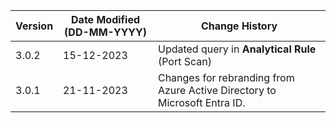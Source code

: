 | **Version** | **Date Modified (DD-MM-YYYY)** | **Change History**                                                                       |
|-------------|--------------------------------|------------------------------------------------------------------------------------------|
| 3.0.2       | 15-12-2023                     | Updated query  in  **Analytical Rule** (Port Scan)                      |
| 3.0.1       | 21-11-2023                     | Changes for rebranding from Azure Active Directory to Microsoft Entra ID.                |         | 3.0.0       | 20-07-2023                     | Updated **Workbook** template to remove unused variables.                                | 
